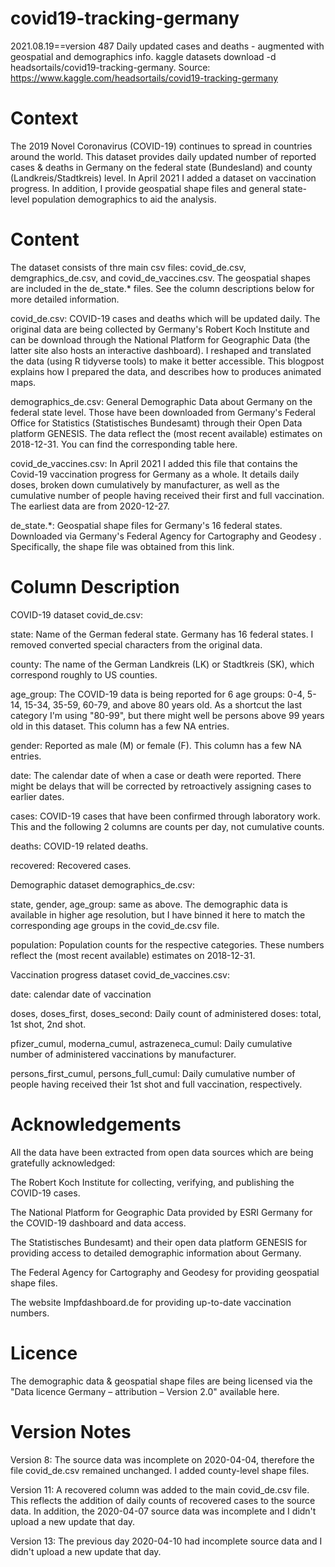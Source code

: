 # covid19-tracking-germany
2021.08.19==version 487
Daily updated cases and deaths - augmented with geospatial and demographics info.
kaggle datasets download -d headsortails/covid19-tracking-germany. 
Source: https://www.kaggle.com/headsortails/covid19-tracking-germany


# Context
The 2019 Novel Coronavirus (COVID-19) continues to spread in countries around the world. This dataset provides daily updated number of reported cases & deaths in Germany on the federal state (Bundesland) and county (Landkreis/Stadtkreis) level. In April 2021 I added a dataset on vaccination progress. In addition, I provide geospatial shape files and general state-level population demographics to aid the analysis.

# Content
The dataset consists of thre main csv files: covid_de.csv, demgraphics_de.csv, and covid_de_vaccines.csv. The geospatial shapes are included in the de_state.* files. See the column descriptions below for more detailed information.

covid_de.csv: COVID-19 cases and deaths which will be updated daily. The original data are being collected by Germany's Robert Koch Institute and can be download through the National Platform for Geographic Data (the latter site also hosts an interactive dashboard). I reshaped and translated the data (using R tidyverse tools) to make it better accessible. This blogpost explains how I prepared the data, and describes how to produces animated maps.

demographics_de.csv: General Demographic Data about Germany on the federal state level. Those have been downloaded from Germany's Federal Office for Statistics (Statistisches Bundesamt) through their Open Data platform GENESIS. The data reflect the (most recent available) estimates on 2018-12-31. You can find the corresponding table here.

covid_de_vaccines.csv: In April 2021 I added this file that contains the Covid-19 vaccination progress for Germany as a whole. It details daily doses, broken down cumulatively by manufacturer, as well as the cumulative number of people having received their first and full vaccination. The earliest data are from 2020-12-27.

de_state.*: Geospatial shape files for Germany's 16 federal states. Downloaded via Germany's Federal Agency for Cartography and Geodesy . Specifically, the shape file was obtained from this link.

# Column Description
COVID-19 dataset covid_de.csv:

state: Name of the German federal state. Germany has 16 federal states. I removed converted special characters from the original data.

county: The name of the German Landkreis (LK) or Stadtkreis (SK), which correspond roughly to US counties.

age_group: The COVID-19 data is being reported for 6 age groups: 0-4, 5-14, 15-34, 35-59, 60-79, and above 80 years old. As a shortcut the last category I'm using "80-99", but there might well be persons above 99 years old in this dataset. This column has a few NA entries.

gender: Reported as male (M) or female (F). This column has a few NA entries.

date: The calendar date of when a case or death were reported. There might be delays that will be corrected by retroactively assigning cases to earlier dates.

cases: COVID-19 cases that have been confirmed through laboratory work. This and the following 2 columns are counts per day, not cumulative counts.

deaths: COVID-19 related deaths.

recovered: Recovered cases.

Demographic dataset demographics_de.csv:

state, gender, age_group: same as above. The demographic data is available in higher age resolution, but I have binned it here to match the corresponding age groups in the covid_de.csv file.

population: Population counts for the respective categories. These numbers reflect the (most recent available) estimates on 2018-12-31.

Vaccination progress dataset covid_de_vaccines.csv:

date: calendar date of vaccination

doses, doses_first, doses_second: Daily count of administered doses: total, 1st shot, 2nd shot.

pfizer_cumul, moderna_cumul, astrazeneca_cumul: Daily cumulative number of administered vaccinations by manufacturer.

persons_first_cumul, persons_full_cumul: Daily cumulative number of people having received their 1st shot and full vaccination, respectively.

# Acknowledgements
All the data have been extracted from open data sources which are being gratefully acknowledged:

The Robert Koch Institute for collecting, verifying, and publishing the COVID-19 cases.

The National Platform for Geographic Data provided by ESRI Germany for the COVID-19 dashboard and data access.

The Statistisches Bundesamt) and their open data platform GENESIS for providing access to detailed demographic information about Germany.

The Federal Agency for Cartography and Geodesy for providing geospatial shape files.

The website Impfdashboard.de for providing up-to-date vaccination numbers.

# Licence
The demographic data & geospatial shape files are being licensed via the "Data licence Germany – attribution – Version 2.0" available here.

# Version Notes
Version 8: The source data was incomplete on 2020-04-04, therefore the file covid_de.csv remained unchanged. I added county-level shape files.

Version 11: A recovered column was added to the main covid_de.csv file. This reflects the addition of daily counts of recovered cases to the source data. In addition, the 2020-04-07 source data was incomplete and I didn't upload a new update that day.

Version 13: The previous day 2020-04-10 had incomplete source data and I didn't upload a new update that day.
